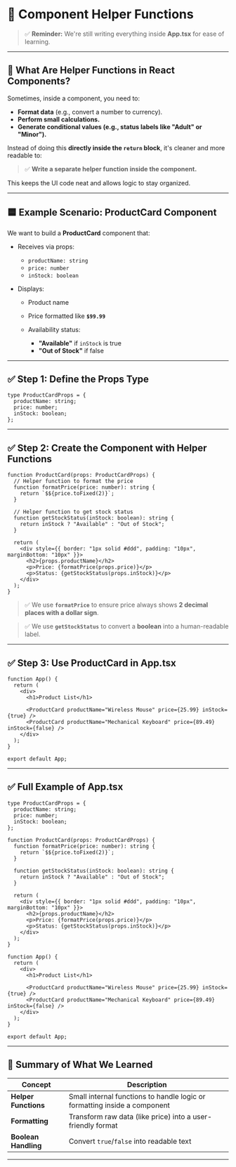 
# 🚀 Component Helper Functions

> ✅ **Reminder:** We're still writing everything inside **App.tsx** for ease of learning.

---

## 🎯 **What Are Helper Functions in React Components?**

Sometimes, inside a component, you need to:

* **Format data** (e.g., convert a number to currency).
* **Perform small calculations.**
* **Generate conditional values (e.g., status labels like "Adult" or "Minor").**

Instead of doing this **directly inside the `return` block**, it's cleaner and more readable to:

> ✅ **Write a separate helper function inside the component.**

This keeps the UI code neat and allows logic to stay organized.

---

## 🟦 **Example Scenario: ProductCard Component**

We want to build a **ProductCard** component that:

* Receives via props:

  * `productName: string`
  * `price: number`
  * `inStock: boolean`
* Displays:

  * Product name
  * Price formatted like **`$99.99`**
  * Availability status:

    * **"Available"** if `inStock` is true
    * **"Out of Stock"** if false

---

## ✅ **Step 1: Define the Props Type**

```tsx
type ProductCardProps = {
  productName: string;
  price: number;
  inStock: boolean;
};
```

---

## ✅ **Step 2: Create the Component with Helper Functions**

```tsx
function ProductCard(props: ProductCardProps) {
  // Helper function to format the price
  function formatPrice(price: number): string {
    return `$${price.toFixed(2)}`;
  }

  // Helper function to get stock status
  function getStockStatus(inStock: boolean): string {
    return inStock ? "Available" : "Out of Stock";
  }

  return (
    <div style={{ border: "1px solid #ddd", padding: "10px", marginBottom: "10px" }}>
      <h2>{props.productName}</h2>
      <p>Price: {formatPrice(props.price)}</p>
      <p>Status: {getStockStatus(props.inStock)}</p>
    </div>
  );
}
```

> ✅ We use **`formatPrice`** to ensure price always shows **2 decimal places with a dollar sign**.

> ✅ We use **`getStockStatus`** to convert a **boolean** into a human-readable label.

---

## ✅ **Step 3: Use ProductCard in App.tsx**

```tsx
function App() {
  return (
    <div>
      <h1>Product List</h1>

      <ProductCard productName="Wireless Mouse" price={25.99} inStock={true} />
      <ProductCard productName="Mechanical Keyboard" price={89.49} inStock={false} />
    </div>
  );
}

export default App;
```

---

## ✅ **Full Example of App.tsx**

```tsx
type ProductCardProps = {
  productName: string;
  price: number;
  inStock: boolean;
};

function ProductCard(props: ProductCardProps) {
  function formatPrice(price: number): string {
    return `$${price.toFixed(2)}`;
  }

  function getStockStatus(inStock: boolean): string {
    return inStock ? "Available" : "Out of Stock";
  }

  return (
    <div style={{ border: "1px solid #ddd", padding: "10px", marginBottom: "10px" }}>
      <h2>{props.productName}</h2>
      <p>Price: {formatPrice(props.price)}</p>
      <p>Status: {getStockStatus(props.inStock)}</p>
    </div>
  );
}

function App() {
  return (
    <div>
      <h1>Product List</h1>

      <ProductCard productName="Wireless Mouse" price={25.99} inStock={true} />
      <ProductCard productName="Mechanical Keyboard" price={89.49} inStock={false} />
    </div>
  );
}

export default App;
```

---

## 🧠 **Summary of What We Learned**

| Concept              | Description                                                               |
| -------------------- | ------------------------------------------------------------------------- |
| **Helper Functions** | Small internal functions to handle logic or formatting inside a component |
| **Formatting**       | Transform raw data (like price) into a user-friendly format               |
| **Boolean Handling** | Convert `true`/`false` into readable text                                 |

---

